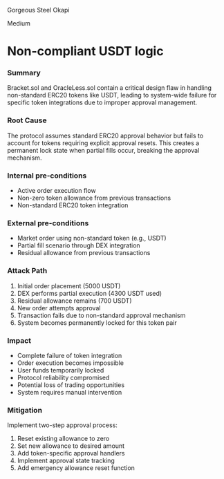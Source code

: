 Gorgeous Steel Okapi

Medium

# Non-compliant USDT logic

### Summary

Bracket.sol and OracleLess.sol contain a critical design flaw in handling non-standard ERC20 tokens like USDT, leading to system-wide failure for specific token integrations due to improper approval management.

### Root Cause

The protocol assumes standard ERC20 approval behavior but fails to account for tokens requiring explicit approval resets. This creates a permanent lock state when partial fills occur, breaking the approval mechanism.

### Internal pre-conditions

- Active order execution flow
- Non-zero token allowance from previous transactions
- Non-standard ERC20 token integration

### External pre-conditions

- Market order using non-standard token (e.g., USDT)
- Partial fill scenario through DEX integration
- Residual allowance from previous transactions

### Attack Path

1. Initial order placement (5000 USDT)
2. DEX performs partial execution (4300 USDT used)
3. Residual allowance remains (700 USDT)
4. New order attempts approval
5. Transaction fails due to non-standard approval mechanism
6. System becomes permanently locked for this token pair

### Impact

- Complete failure of token integration
- Order execution becomes impossible
- User funds temporarily locked
- Protocol reliability compromised
- Potential loss of trading opportunities
- System requires manual intervention

### Mitigation

Implement two-step approval process:

1. Reset existing allowance to zero
2. Set new allowance to desired amount
3. Add token-specific approval handlers
4. Implement approval state tracking
5. Add emergency allowance reset function